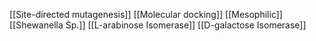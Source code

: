 [[Site-directed mutagenesis]]
[[Molecular docking]]
[[Mesophilic]]
[[Shewanella Sp.]]
[[L-arabinose Isomerase]]
[[D-galactose Isomerase]]
